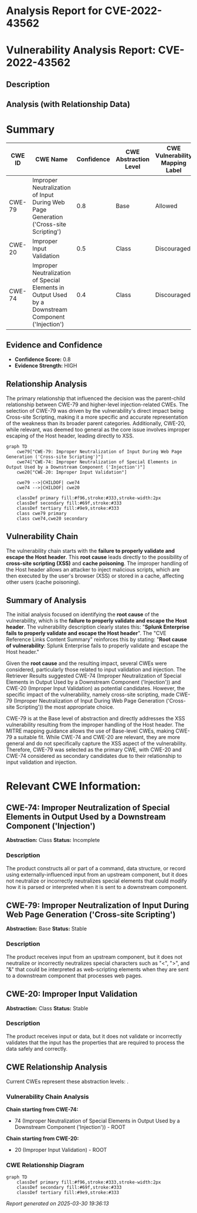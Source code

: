 # Analysis Report for CVE-2022-43562

# Vulnerability Analysis Report: CVE-2022-43562

## Description



## Analysis (with Relationship Data)

# Summary

| CWE ID | CWE Name | Confidence | CWE Abstraction Level | CWE Vulnerability Mapping Label | CWE-Vulnerability Mapping Notes |
|---|---|---|---|---|---|
| CWE-79 | Improper Neutralization of Input During Web Page Generation ('Cross-site Scripting') | 0.8 | Base | Allowed | Primary CWE |
| CWE-20 | Improper Input Validation | 0.5 | Class | Discouraged | Secondary Candidate |
| CWE-74 | Improper Neutralization of Special Elements in Output Used by a Downstream Component ('Injection') | 0.4 | Class | Discouraged | Secondary Candidate |

## Evidence and Confidence

*   **Confidence Score:** 0.8
*   **Evidence Strength:** HIGH

## Relationship Analysis

The primary relationship that influenced the decision was the parent-child relationship between CWE-79 and higher-level injection-related CWEs. The selection of CWE-79 was driven by the vulnerability's direct impact being Cross-site Scripting, making it a more specific and accurate representation of the weakness than its broader parent categories. Additionally, CWE-20, while relevant, was deemed too general as the core issue involves improper escaping of the Host header, leading directly to XSS.

```mermaid
graph TD
    cwe79["CWE-79: Improper Neutralization of Input During Web Page Generation ('Cross-site Scripting')"]
    cwe74["CWE-74: Improper Neutralization of Special Elements in Output Used by a Downstream Component ('Injection')"]
    cwe20["CWE-20: Improper Input Validation"]

    cwe79 -->|CHILDOF| cwe74
    cwe74 -->|CHILDOF| cwe20

    classDef primary fill:#f96,stroke:#333,stroke-width:2px
    classDef secondary fill:#69f,stroke:#333
    classDef tertiary fill:#9e9,stroke:#333
    class cwe79 primary
    class cwe74,cwe20 secondary
```

## Vulnerability Chain

The vulnerability chain starts with the **failure to properly validate and escape the Host header**. This **root cause** leads directly to the possibility of **cross-site scripting (XSS)** and **cache poisoning**. The improper handling of the Host header allows an attacker to inject malicious scripts, which are then executed by the user's browser (XSS) or stored in a cache, affecting other users (cache poisoning).

## Summary of Analysis

The initial analysis focused on identifying the **root cause** of the vulnerability, which is the **failure to properly validate and escape the Host header**. The vulnerability description clearly states this: "**Splunk Enterprise fails to properly validate and escape the Host header**". The "CVE Reference Links Content Summary" reinforces this by stating: "**Root cause of vulnerability**: Splunk Enterprise fails to properly validate and escape the Host header."

Given the **root cause** and the resulting impact, several CWEs were considered, particularly those related to input validation and injection. The Retriever Results suggested CWE-74 (Improper Neutralization of Special Elements in Output Used by a Downstream Component ('Injection')) and CWE-20 (Improper Input Validation) as potential candidates. However, the specific impact of the vulnerability, namely cross-site scripting, made CWE-79 (Improper Neutralization of Input During Web Page Generation ('Cross-site Scripting')) the most appropriate choice.

CWE-79 is at the Base level of abstraction and directly addresses the XSS vulnerability resulting from the improper handling of the Host header. The MITRE mapping guidance allows the use of Base-level CWEs, making CWE-79 a suitable fit. While CWE-74 and CWE-20 are relevant, they are more general and do not specifically capture the XSS aspect of the vulnerability. Therefore, CWE-79 was selected as the primary CWE, with CWE-20 and CWE-74 considered as secondary candidates due to their relationship to input validation and injection.

# Relevant CWE Information:

## CWE-74: Improper Neutralization of Special Elements in Output Used by a Downstream Component ('Injection')
**Abstraction:** Class
**Status:** Incomplete

### Description
The product constructs all or part of a command, data structure, or record using externally-influenced input from an upstream component, but it does not neutralize or incorrectly neutralizes special elements that could modify how it is parsed or interpreted when it is sent to a downstream component.

## CWE-79: Improper Neutralization of Input During Web Page Generation ('Cross-site Scripting')
**Abstraction:** Base
**Status:** Stable

### Description
The product receives input from an upstream component, but it does not neutralize or incorrectly neutralizes special characters such as "<", ">", and "&" that could be interpreted as web-scripting elements when they are sent to a downstream component that processes web pages.

## CWE-20: Improper Input Validation
**Abstraction:** Class
**Status:** Stable

### Description
The product receives input or data, but it does not validate or incorrectly validates that the input has the properties that are required to process the data safely and correctly.


## CWE Relationship Analysis

Current CWEs represent these abstraction levels: .


### Vulnerability Chain Analysis

**Chain starting from CWE-74:**
- 74 (Improper Neutralization of Special Elements in Output Used by a Downstream Component ('Injection')) - ROOT


**Chain starting from CWE-20:**
- 20 (Improper Input Validation) - ROOT



### CWE Relationship Diagram

```mermaid
graph TD
    classDef primary fill:#f96,stroke:#333,stroke-width:2px
    classDef secondary fill:#69f,stroke:#333
    classDef tertiary fill:#9e9,stroke:#333
```



*Report generated on 2025-03-30 19:36:13*
